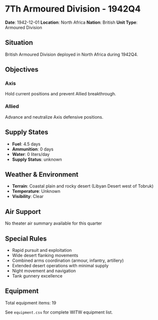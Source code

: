 # 7Th Armoured Division - 1942Q4

**Date**: 1942-12-01
**Location**: North Africa
**Nation**: British
**Unit Type**: Armoured Division

## Situation

British Armoured Division deployed in North Africa during 1942Q4.

## Objectives

### Axis
Hold current positions and prevent Allied breakthrough.

### Allied
Advance and neutralize Axis defensive positions.

## Supply States

- **Fuel**: 4.5 days
- **Ammunition**: 0 days
- **Water**: 0 liters/day
- **Supply Status**: unknown

## Weather & Environment

- **Terrain**: Coastal plain and rocky desert (Libyan Desert west of Tobruk)
- **Temperature**: Unknown
- **Visibility**: Clear

## Air Support

No theater air summary available for this quarter

## Special Rules

- Rapid pursuit and exploitation
- Wide desert flanking movements
- Combined arms coordination (armour, infantry, artillery)
- Extended desert operations with minimal supply
- Night movement and navigation
- Tank gunnery excellence

## Equipment

Total equipment items: 19

See `equipment.csv` for complete WITW equipment list.
